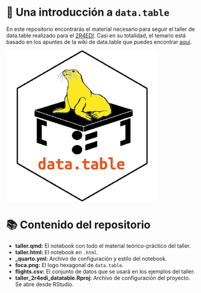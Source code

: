 # 🦭 Una introducción a `data.table`

En este repositorio encontrarás el material necesario para seguir el taller de data.table realizado para el  [2R4EDI](https://sites.google.com/view/2r4edi/inicio?authuser=0). 
Casi en su totalidad, el temario está basado en los apuntes de la wiki de data.table que puedes encontrar [aquí](https://github.com/Rdatatable/data.table/wiki/Getting-started).

![foca](foca.png "Una foca")

# :books: Contenido del repositorio

- **taller.qmd:** El notebook con todo el material teórico-práctico del taller.
- **taller.html:** El notebook en `.html`.
- **_quarto.yml:** Archivo de configuración y estilo del notebook.
- **foca.png:** El logo hexagonal de `data.table`.
- **flights.csv:** El conjunto de datos que se usará en los ejemplos del taller.
- **taller_2r4edi_datatable.Rproj:** Archivo de configuración del proyecto. Se abre desde RStudio.